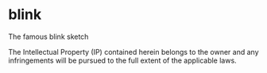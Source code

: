 # blink
The famous blink sketch

The Intellectual Property (IP) contained herein belongs to the owner and any infringements will be pursued to the full extent of the applicable laws.

